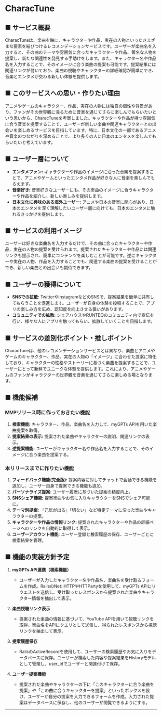 # CharacTune

## ■ サービス概要
CharacTuneは、楽曲を軸に、キャラクターや作品、実在の人物といったさまざまな要素を結びつけるレコメンデーションサービスです。ユーザーが楽曲名を入力すると、その曲のテーマや雰囲気に合ったキャラクターや作品、著名な人物を提案し、新たな関連性を発見する手助けをします。また、キャラクター名や作品名を入力することで、そのイメージに合う楽曲の提案も可能です。提案結果には関連リンクが付いており、楽曲の視聴やキャラクターの詳細確認が簡単にでき、音楽とエンタメが交わる新しい体験を提供します。

## ■ このサービスへの思い・作りたい理由
アニメやゲームのキャラクター、作品、実在の人物には独自の個性や背景があり、ファンがその世界観に浸るために音楽を通じてさらに楽しんでもらいたいという思いから、CharacTuneを考案しました。キャラクターや作品が持つ雰囲気に合う音楽を提案することで、ユーザーが新しい楽曲や関連キャラクターとの出会いを楽しめるサービスを目指しています。特に、日本文化の一部であるアニメや音楽のつながりを深めることで、より多くの人に日本のエンタメを楽しんでもらいたいと考えています。

## ■ ユーザー層について
- **エンタメファン:** キャラクターや作品のイメージに沿った音楽を提案することで、アニメやゲームといったエンタメ作品が好きな人に音楽を楽しんでもらえます。
- **音楽好き:** 音楽好きなユーザーにも、その楽曲のイメージに合うキャラクターや作品を紹介し、新しい楽しみを提供します。
- **日本文化に興味のある海外ユーザー:** アニメや日本の音楽に関心があり、日本のエンタメを深く理解したいユーザー層に向けても、日本のエンタメに触れるきっかけを提供します。

## ■ サービスの利用イメージ
ユーザーは好きな楽曲名を入力するだけで、その曲に合ったキャラクターや作品、実在の人物の提案を受けられます。提案されたキャラクターや作品には関連リンクも提示され、簡単にコンテンツを楽しむことが可能です。逆にキャラクターや実在の人物、作品を入力することでも、関連する楽曲の提案を受けることができ、新しい楽曲との出会いも期待できます。

## ■ ユーザーの獲得について
- **SNSでの拡散:** TwitterやInstagramなどのSNSで、提案結果を簡単に共有してもらうことを促進します。ユーザーが自身の体験を投稿することで、アプリの楽しみ方を広め、認知度を向上させる狙いがあります。
- **コミュニティでの拡散:** シェアハウスやRUNTEQのコミュニティ内で宣伝を行い、様々な人にアプリを触ってもらい、拡散していくことを目指します。

## ■ サービスの差別化ポイント・推しポイント
CharacTuneは、他のレコメンデーションサービスとは異なり、楽曲とアニメやゲームのキャラクター、作品、実在の人物の「イメージ」に合わせた提案に特化しており、キャラクターの性格やストーリーに基づく楽曲を提案することで、ユーザーにとって新鮮でユニークな体験を提供します。これにより、アニメやゲームのファンがキャラクターの世界観を音楽を通じてさらに楽しめる場となります。

## ■ 機能候補

### MVPリリース時に作っておきたい機能
1. **検索機能:** キャラクター、作品、楽曲名を入力して、myGPTs APIを用いた楽曲提案を取得。
2. **提案結果の表示:** 提案された楽曲やキャラクターの説明、関連リンクの表示。
3. **逆提案機能:** ユーザーがキャラクター名や作品名を入力することで、そのイメージに合う楽曲を提案する。

### 本リリースまでに作りたい機能
1. **フィードバック機能(完全版):** 提案内容に対してチャットで会話できる機能を追加し、ユーザー自身で提案できる機能も追加。
2. **パーソナライズ提案:** ユーザー履歴に基づいた提案の精度向上。
3. **SNSシェア機能:** 提案楽曲やお気に入りキャラクターをSNSでシェア可能に。
4. **テーマ別提案:** 「元気が出る」「切ない」など特定テーマに沿った楽曲やキャラクターの提案。
5. **キャラクターや作品の情報リンク:** 提案されたキャラクターや作品の詳細ページへのリンクを自動的に取得して表示。
6. **ユーザーアカウント機能:** ユーザー登録と検索履歴の保存、ユーザーごとに検索結果を管理。

## ■ 機能の実装方針予定

1. **myGPTs API連携（検索機能）**
   - ユーザーが入力したキャラクター名や作品名、楽曲名を受け取るフォームを作成。RailsのNet::HTTPやHTTPartyを使用して、myGPTs APIにリクエストを送信し、受け取ったレスポンスから提案された楽曲やキャラクター情報を抽出して表示。

2. **楽曲視聴リンク表示**
   - 提案された楽曲の情報に基づいて、YouTube APIを用いて視聴リンクを取得。楽曲名をAPIにクエリとして送信し、得られたレスポンスから視聴リンクを抽出して表示。

3. **提案履歴保存**
   - RailsのActiveRecordを使用して、ユーザーの検索履歴やお気に入りをデータベースに保存。ユーザーが検索した内容や提案結果をHistoryモデルとして管理し、user_idでユーザーと関連付けて保存。

4. **ユーザー提案機能**
   - 提案された楽曲やキャラクターの下に「このキャラクターに合う楽曲を提案」や「この曲に合うキャラクターを提案」といったボックスを設け、ユーザーが自分の提案を入力できるフォームを作成。入力された提案はデータベースに保存し、他のユーザーが閲覧できるようにする。

---

